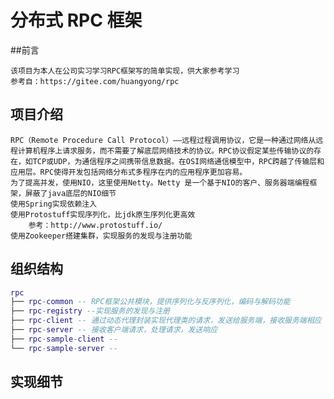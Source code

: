 # 分布式 RPC 框架

##前言

    该项目为本人在公司实习学习RPC框架写的简单实现，供大家参考学习
    参考自：https://gitee.com/huangyong/rpc

## 项目介绍

    RPC（Remote Procedure Call Protocol）——远程过程调用协议，它是一种通过网络从远程计算机程序上请求服务，而不需要了解底层网络技术的协议。RPC协议假定某些传输协议的存在，如TCP或UDP，为通信程序之间携带信息数据。在OSI网络通信模型中，RPC跨越了传输层和应用层。RPC使得开发包括网络分布式多程序在内的应用程序更加容易。
    为了提高并发，使用NIO，这里使用Netty。Netty 是一个基于NIO的客户、服务器端编程框架，屏蔽了java底层的NIO细节
    使用Spring实现依赖注入
    使用Protostuff实现序列化，比jdk原生序列化更高效
        参考：http://www.protostuff.io/
    使用Zookeeper搭建集群，实现服务的发现与注册功能

## 组织结构

``` lua
rpc
├── rpc-common -- RPC框架公共模块，提供序列化与反序列化，编码与解码功能
├── rpc-registry --实现服务的发现与注册
├── rpc-client -- 通过动态代理封装实现代理类的请求，发送给服务端，接收服务端相应
├── rpc-server -- 接收客户端请求，处理请求，发送响应
├── rpc-sample-client --
└── rpc-sample-server --

```

## 实现细节